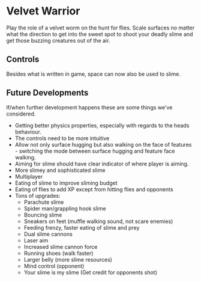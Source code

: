 Velvet Warrior
==============

Play the role of a velvet worm on the hunt for flies.
Scale surfaces no matter what the direction to get into the sweet spot to shoot your deadly slime and get those buzzing creatures out of the air.

Controls
--------

Besides what is written in game, space can now also be used to slime.


Future Developments
-------------------

If/when further development happens these are some things we've considered.

* Getting better physics properties, especially with regards to the heads behaviour.
* The controls need to be more intuitive
* Allow not only surface hugging but also walking on the face of features - switching the mode between surface hugging and feature face walking.
* Aiming for slime should have clear indicator of where player is aiming.
* More slimey and sophisticated slime
* Multiplayer
* Eating of slime to improve sliming budget
* Eating of flies to add XP except from hitting flies and opponents
* Tons of upgrades:
  * Parachute slime
  * Spider man/grappling hook slime
  * Bouncing slime
  * Sneakers on feet (muffle walking sound, not scare enemies)
  * Feeding frenzy, faster eating of slime and prey
  * Dual slime cannons
  * Laser aim
  * Increased slime cannon force
  * Running shoes (walk faster)
  * Larger belly (more slime resources)
  * Mind control (opponent)
  * Your slime is my slime (Get credit for opponents shot)
